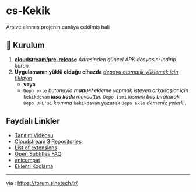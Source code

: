 # cs-Kekik

Arşive alınmış projenin canlıya çekilmiş hali

## 💾 Kurulum

1. **[cloudstream/pre-release](https://github.com/recloudstream/cloudstream/releases/tag/pre-release)** _Adresinden güncel APK dosyasını indirip kurun._
2. **Uygulamanın yüklü olduğu cihazda** _[depoyu otomatik yüklemek için tıklayın](https://keyiflerolsun.me/http-protocol-redirector?r=cloudstreamrepo://raw.githubusercontent.com/maarrem/cs-Kekik/master/repo.json)_
   - **veya**
   - `Depo ekle` _butonuyla **manuel** ekleme yapmak isteyen arkadaşlar için_ `kekikdevam` _**kısa kod**u mevcuttur._ `Depo ismi` _kısmını boş bırakarak_ `Depo URL'si` _kısmına_ `kekikdevam` yazarak `Depo ekle` _demeniz yeterli.._
  
## Faydalı Linkler

- [Tanıtım Videosu](https://www.youtube.com/watch?v=CiYK7zrP00c)
- [Cloudstream 3 Repositories](https://rentry.org/cs3-repos)
- [List of extensions](https://cloudstream.miraheze.org/wiki/List_of_extensions)
- [Open Subtitles FAQ](https://recloudstream.github.io/csdocs/integrations/opensubtitles/)
- [anicompat](https://youtu.be/0Gl48lL7e9Y)
- [Eklenti Kodlama](https://www.youtube.com/watch?v=gWECdddixyA)

---

via : https://forum.sinetech.tr/
